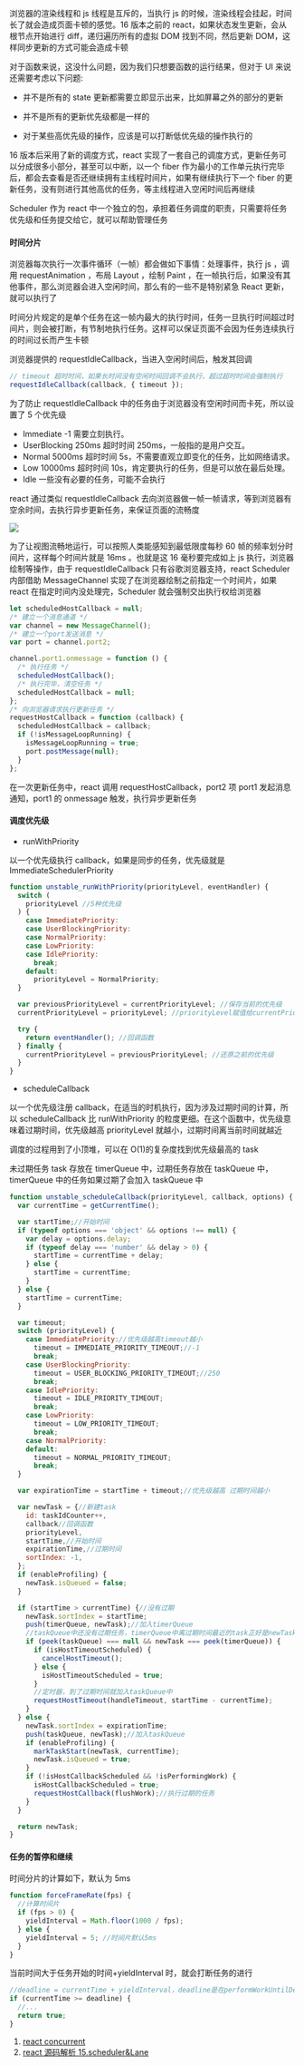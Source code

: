 浏览器的渲染线程和 js 线程是互斥的，当执行 js 的时候，渲染线程会挂起，时间长了就会造成页面卡顿的感觉。16 版本之前的 react，如果状态发生更新，会从根节点开始进行 diff，递归遍历所有的虚拟 DOM 找到不同，然后更新 DOM，这样同步更新的方式可能会造成卡顿

对于函数来说，这没什么问题，因为我们只想要函数的运行结果，但对于 UI 来说还需要考虑以下问题:

- 并不是所有的 state 更新都需要立即显示出来，比如屏幕之外的部分的更新

- 并不是所有的更新优先级都是一样的

- 对于某些高优先级的操作，应该是可以打断低优先级的操作执行的

16 版本后采用了新的调度方式，react 实现了一套自己的调度方式，更新任务可以分成很多小部分，甚至可以中断，以一个 fiber 作为最小的工作单元执行完毕后，都会去查看是否还继续拥有主线程时间片，如果有继续执行下一个 fiber 的更新任务，没有则进行其他高优的任务，等主线程进入空闲时间后再继续

Scheduler 作为 react 中一个独立的包，承担着任务调度的职责，只需要将任务优先级和任务提交给它，就可以帮助管理任务

#### 时间分片

浏览器每次执行一次事件循环（一帧）都会做如下事情：处理事件，执行 js ，调用 requestAnimation ，布局 Layout ，绘制 Paint ，在一帧执行后，如果没有其他事件，那么浏览器会进入空闲时间，那么有的一些不是特别紧急 React 更新，就可以执行了

时间分片规定的是单个任务在这一帧内最大的执行时间，任务一旦执行时间超过时间片，则会被打断，有节制地执行任务。这样可以保证页面不会因为任务连续执行的时间过长而产生卡顿

浏览器提供的 requestIdleCallback，当进入空闲时间后，触发其回调

```js
// timeout 超时时间，如果长时间没有空闲时间回调不会执行，超过超时时间会强制执行
requestIdleCallback(callback, { timeout });
```

为了防止 requestIdleCallback 中的任务由于浏览器没有空闲时间而卡死，所以设置了 5 个优先级

- Immediate -1 需要立刻执行。
- UserBlocking 250ms 超时时间 250ms，一般指的是用户交互。
- Normal 5000ms 超时时间 5s，不需要直观立即变化的任务，比如网络请求。
- Low 10000ms 超时时间 10s，肯定要执行的任务，但是可以放在最后处理。
- Idle 一些没有必要的任务，可能不会执行

react 通过类似 requestIdleCallback 去向浏览器做一帧一帧请求，等到浏览器有空余时间，去执行异步更新任务，来保证页面的流畅度

![](https://p9-juejin.byteimg.com/tos-cn-i-k3u1fbpfcp/4cdece5756244975beb3ca5352af4eb8~tplv-k3u1fbpfcp-watermark.awebp)

为了让视图流畅地运行，可以按照人类能感知到最低限度每秒 60 帧的频率划分时间片，这样每个时间片就是 16ms 。也就是这 16 毫秒要完成如上 js 执行，浏览器绘制等操作，由于 requestIdleCallback 只有谷歌浏览器支持，react Scheduler 内部借助 MessageChannel 实现了在浏览器绘制之前指定一个时间片，如果 react 在指定时间内没处理完，Scheduler 就会强制交出执行权给浏览器

```js
let scheduledHostCallback = null;
/* 建立一个消息通道 */
var channel = new MessageChannel();
/* 建立一个port发送消息 */
var port = channel.port2;

channel.port1.onmessage = function () {
  /* 执行任务 */
  scheduledHostCallback();
  /* 执行完毕，清空任务 */
  scheduledHostCallback = null;
};
/* 向浏览器请求执行更新任务 */
requestHostCallback = function (callback) {
  scheduledHostCallback = callback;
  if (!isMessageLoopRunning) {
    isMessageLoopRunning = true;
    port.postMessage(null);
  }
};
```

在一次更新任务中，react 调用 requestHostCallback，port2 项 port1 发起消息通知，port1 的 onmessage 触发，执行异步更新任务

#### 调度优先级

- runWithPriority

以一个优先级执行 callback，如果是同步的任务，优先级就是 ImmediateSchedulerPriority

```js
function unstable_runWithPriority(priorityLevel, eventHandler) {
  switch (
    priorityLevel //5种优先级
  ) {
    case ImmediatePriority:
    case UserBlockingPriority:
    case NormalPriority:
    case LowPriority:
    case IdlePriority:
      break;
    default:
      priorityLevel = NormalPriority;
  }

  var previousPriorityLevel = currentPriorityLevel; //保存当前的优先级
  currentPriorityLevel = priorityLevel; //priorityLevel赋值给currentPriorityLevel

  try {
    return eventHandler(); //回调函数
  } finally {
    currentPriorityLevel = previousPriorityLevel; //还原之前的优先级
  }
}
```

- scheduleCallback

以一个优先级注册 callback，在适当的时机执行，因为涉及过期时间的计算，所以 scheduleCallback 比 runWithPriority 的粒度更细。在这个函数中，优先级意味着过期时间，优先级越高 priorityLevel 就越小，过期时间离当前时间就越近

调度的过程用到了小顶堆，可以在 O(1)的复杂度找到优先级最高的 task

未过期任务 task 存放在 timerQueue 中，过期任务存放在 taskQueue 中，timerQueue 中的任务如果过期了会加入 taskQueue 中

```js
function unstable_scheduleCallback(priorityLevel, callback, options) {
  var currentTime = getCurrentTime();

  var startTime;//开始时间
  if (typeof options === 'object' && options !== null) {
    var delay = options.delay;
    if (typeof delay === 'number' && delay > 0) {
      startTime = currentTime + delay;
    } else {
      startTime = currentTime;
    }
  } else {
    startTime = currentTime;
  }

  var timeout;
  switch (priorityLevel) {
    case ImmediatePriority://优先级越高timeout越小
      timeout = IMMEDIATE_PRIORITY_TIMEOUT;//-1
      break;
    case UserBlockingPriority:
      timeout = USER_BLOCKING_PRIORITY_TIMEOUT;//250
      break;
    case IdlePriority:
      timeout = IDLE_PRIORITY_TIMEOUT;
      break;
    case LowPriority:
      timeout = LOW_PRIORITY_TIMEOUT;
      break;
    case NormalPriority:
    default:
      timeout = NORMAL_PRIORITY_TIMEOUT;
      break;
  }

  var expirationTime = startTime + timeout;//优先级越高 过期时间越小

  var newTask = {//新建task
    id: taskIdCounter++,
    callback//回调函数
    priorityLevel,
    startTime,//开始时间
    expirationTime,//过期时间
    sortIndex: -1,
  };
  if (enableProfiling) {
    newTask.isQueued = false;
  }

  if (startTime > currentTime) {//没有过期
    newTask.sortIndex = startTime;
    push(timerQueue, newTask);//加入timerQueue
    //taskQueue中还没有过期任务，timerQueue中离过期时间最近的task正好是newTask
    if (peek(taskQueue) === null && newTask === peek(timerQueue)) {
      if (isHostTimeoutScheduled) {
        cancelHostTimeout();
      } else {
        isHostTimeoutScheduled = true;
      }
      //定时器，到了过期时间就加入taskQueue中
      requestHostTimeout(handleTimeout, startTime - currentTime);
    }
  } else {
    newTask.sortIndex = expirationTime;
    push(taskQueue, newTask);//加入taskQueue
    if (enableProfiling) {
      markTaskStart(newTask, currentTime);
      newTask.isQueued = true;
    }
    if (!isHostCallbackScheduled && !isPerformingWork) {
      isHostCallbackScheduled = true;
      requestHostCallback(flushWork);//执行过期的任务
    }
  }

  return newTask;
}
```

#### 任务的暂停和继续

时间分片的计算如下，默认为 5ms

```js
function forceFrameRate(fps) {
  //计算时间片
  if (fps > 0) {
    yieldInterval = Math.floor(1000 / fps);
  } else {
    yieldInterval = 5; //时间片默认5ms
  }
}
```

当前时间大于任务开始的时间+yieldInterval 时，就会打断任务的进行

```js
//deadline = currentTime + yieldInterval，deadline是在performWorkUntilDeadline函数中计算出来的
if (currentTime >= deadline) {
  //...
  return true;
}
```

1. [react concurrent](https://zhuanlan.zhihu.com/p/60307571?utm_source=tuicool)
2. [react 源码解析 15.scheduler&Lane](https://xiaochen1024.com/courseware/60b1b2f6cf10a4003b634718/60b1b556cf10a4003b634727)
